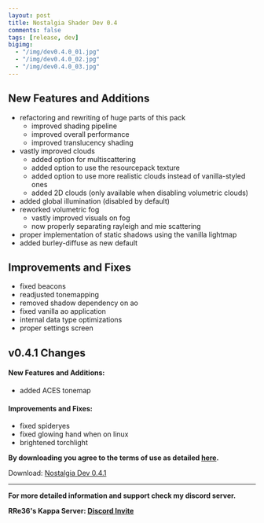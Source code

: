 ```yaml
---
layout: post
title: Nostalgia Shader Dev 0.4
comments: false
tags: [release, dev]
bigimg: 
  - "/img/dev0.4.0_01.jpg"
  - "/img/dev0.4.0_02.jpg"
  - "/img/dev0.4.0_03.jpg"
---
```


<h2>New Features and Additions</h2>

* refactoring and rewriting of huge parts of this pack
  * improved shading pipeline
  * improved overall performance
  * improved translucency shading
* vastly improved clouds
  * added option for multiscattering
  * added option to use the resourcepack texture
  * added option to use more realistic clouds instead of vanilla-styled ones
  * added 2D clouds (only available when disabling volumetric clouds)
* added global illumination (disabled by default)
* reworked volumetric fog
  * vastly improved visuals on fog
  * now properly separating rayleigh and mie scattering
* proper implementation of static shadows using the vanilla lightmap
* added burley-diffuse as new default

<h2>Improvements and Fixes</h2>

* fixed beacons
* readjusted tonemapping
* removed shadow dependency on ao
* fixed vanilla ao application
* internal data type optimizations
* proper settings screen

<h2>v0.4.1 Changes</h2>

  <h4>New Features and Additions:</h4>

   * added ACES tonemap

  <h4>Improvements and Fixes:</h4>

   * fixed spideryes
   * fixed glowing hand when on linux
   * brightened torchlight

**By downloading you agree to the terms of use as detailed [here](https://rre36.github.io/nostalgia_shader_web/license/).**

Download: [Nostalgia Dev 0.4.1](https://github.com/rre36/glsl_release_archive/releases/download/nostalgia_0.4/Nostalgia_dev0.4.1.zip)

***

**For more detailed information and support check my discord server.**

**RRe36's Kappa Server: [Discord Invite](https://discord.gg/y5xzQ6H)**
